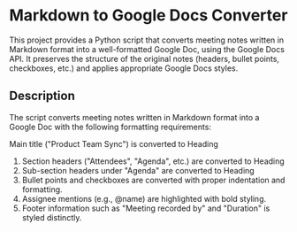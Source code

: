 
# Markdown to Google Docs Converter
This project provides a Python script that converts meeting notes written in Markdown format into a well-formatted Google Doc, using the Google Docs API. It preserves the structure of the original notes (headers, bullet points, checkboxes, etc.) and applies appropriate Google Docs styles.

## Description
The script converts meeting notes written in Markdown format into a Google Doc with the following formatting requirements:

Main title ("Product Team Sync") is converted to Heading 
1. Section headers ("Attendees", "Agenda", etc.) are converted to Heading
2. Sub-section headers under "Agenda" are converted to Heading
3. Bullet points and checkboxes are converted with proper indentation and formatting.
4. Assignee mentions (e.g., @name) are highlighted with bold styling.
5. Footer information such as "Meeting recorded by" and "Duration" is styled distinctly.

